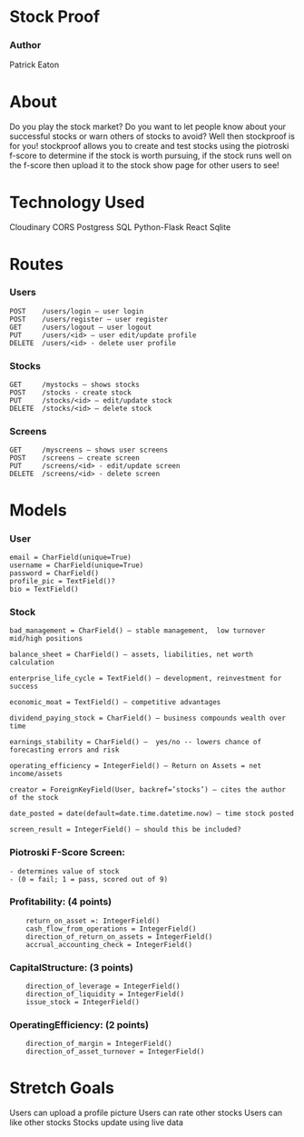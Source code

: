 # Stock Proof

### Author
Patrick Eaton

# About
Do you play the stock market? Do you want to let people know about your successful stocks or warn others of stocks to avoid? Well then stockproof is for you! stockproof allows you to create and test stocks using the piotroski f-score to determine if the stock is worth pursuing, if the stock runs well on the f-score then upload it to the stock show page for other users to see!


# Technology Used
Cloudinary
CORS
Postgress SQL
Python-Flask
React
Sqlite

# Routes
### Users
	POST	/users/login – user login 
	POST	/users/register – user register
	GET		/users/logout – user logout
	PUT 	/users/<id> – user edit/update profile
	DELETE  /users/<id> - delete user profile

### Stocks
	GET		/mystocks – shows stocks
	POST	/stocks - create stock
	PUT		/stocks/<id> – edit/update stock 
	DELETE	/stocks/<id> – delete stock

### Screens
	GET	 	/myscreens – shows user screens
	POST	/screens – create screen
	PUT		/screens/<id> - edit/update screen
	DELETE	/screens/<id> - delete screen


# Models 
### User
	email = CharField(unique=True)
	username = CharField(unique=True)
	password = CharField()
	profile_pic = TextField()?
	bio = TextField()

### Stock
	bad_management = CharField() – stable management,  low turnover mid/high positions
	
	balance_sheet = CharField() – assets, liabilities, net worth calculation	
	
	enterprise_life_cycle = TextField() – development, reinvestment for success	
	
	economic_moat = TextField() – competitive advantages	
	
	dividend_paying_stock = CharField() – business compounds wealth over time	
	
	earnings_stability = CharField() –  yes/no -- lowers chance of forecasting errors and risk	
	
	operating_efficiency = IntegerField() – Return on Assets = net income/assets
	
	creator = ForeignKeyField(User, backref=’stocks’) – cites the author of the stock
	
	date_posted = date(default=date.time.datetime.now) – time stock posted
	
	screen_result = IntegerField() – should this be included?


### Piotroski F-Score Screen:  
	- determines value of stock
	- (0 = fail; 1 = pass, scored out of 9)

### Profitability: (4 points)
		return_on_asset =: IntegerField() 
		cash_flow_from_operations = IntegerField() 
		direction_of_return_on_assets = IntegerField() 
		accrual_accounting_check = IntegerField() 

### CapitalStructure: (3 points)
		direction_of_leverage = IntegerField() 
		direction_of_liquidity = IntegerField()  
		issue_stock = IntegerField()  	
	
### OperatingEfficiency: (2 points)
		direction_of_margin = IntegerField()  
		direction_of_asset_turnover = IntegerField()

# Stretch Goals
Users can upload a profile picture
Users can rate other stocks
Users can like other stocks
Stocks update using live data


